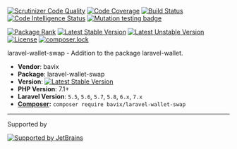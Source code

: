 [![Scrutinizer Code Quality](https://scrutinizer-ci.com/g/bavix/laravel-wallet-swap/badges/quality-score.png?b=master)](https://scrutinizer-ci.com/g/bavix/laravel-wallet-swap/?branch=master)
[![Code Coverage](https://scrutinizer-ci.com/g/bavix/laravel-wallet-swap/badges/coverage.png?b=master)](https://scrutinizer-ci.com/g/bavix/laravel-wallet-swap/?branch=master)
[![Build Status](https://scrutinizer-ci.com/g/bavix/laravel-wallet-swap/badges/build.png?b=master)](https://scrutinizer-ci.com/g/bavix/laravel-wallet-swap/build-status/master)
[![Code Intelligence Status](https://scrutinizer-ci.com/g/bavix/laravel-wallet-swap/badges/code-intelligence.svg?b=master)](https://scrutinizer-ci.com/code-intelligence)
[![Mutation testing badge](https://badge.stryker-mutator.io/github.com/bavix/laravel-wallet-swap/master)](https://packagist.org/packages/bavix/laravel-wallet-swap)

[![Package Rank](https://phppackages.org/p/bavix/laravel-wallet-swap/badge/rank.svg)](https://packagist.org/packages/bavix/laravel-wallet-swap)
[![Latest Stable Version](https://poser.pugx.org/bavix/laravel-wallet-swap/v/stable)](https://packagist.org/packages/bavix/laravel-wallet-swap)
[![Latest Unstable Version](https://poser.pugx.org/bavix/laravel-wallet-swap/v/unstable)](https://packagist.org/packages/bavix/laravel-wallet-swap)
[![License](https://poser.pugx.org/bavix/laravel-wallet-swap/license)](https://packagist.org/packages/bavix/laravel-wallet-swap)
[![composer.lock](https://poser.pugx.org/bavix/laravel-wallet-swap/composerlock)](https://packagist.org/packages/bavix/laravel-wallet-swap)

laravel-wallet-swap - Addition to the package laravel-wallet.

* **Vendor**: bavix
* **Package**: laravel-wallet-swap
* **Version**: [![Latest Stable Version](https://poser.pugx.org/bavix/laravel-wallet-swap/v/stable)](https://packagist.org/packages/bavix/laravel-wallet-swap)
* **PHP Version**: 7.1+ 
* **Laravel Version**: `5.5`, `5.6`, `5.7`, `5.8`, `6.x`, `7.x`
* **[Composer](https://getcomposer.org/):** `composer require bavix/laravel-wallet-swap`

---
Supported by

[![Supported by JetBrains](https://cdn.rawgit.com/bavix/development-through/46475b4b/jetbrains.svg)](https://www.jetbrains.com/)
